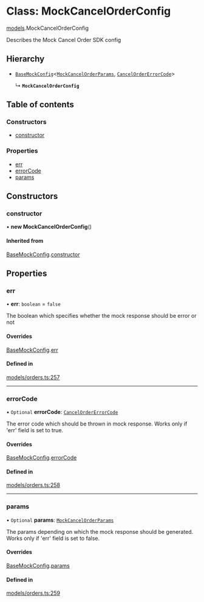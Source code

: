 # Class: MockCancelOrderConfig

[models](../wiki/models).MockCancelOrderConfig

Describes the Mock Cancel Order SDK config

## Hierarchy

- [`BaseMockConfig`](../wiki/models.BaseMockConfig)<[`MockCancelOrderParams`](../wiki/models.MockCancelOrderParams), [`CancelOrderErrorCode`](../wiki/models.CancelOrderErrorCode)\>

  ↳ **`MockCancelOrderConfig`**

## Table of contents

### Constructors

- [constructor](../wiki/models.MockCancelOrderConfig#constructor)

### Properties

- [err](../wiki/models.MockCancelOrderConfig#err)
- [errorCode](../wiki/models.MockCancelOrderConfig#errorcode)
- [params](../wiki/models.MockCancelOrderConfig#params)

## Constructors

### constructor

• **new MockCancelOrderConfig**()

#### Inherited from

[BaseMockConfig](../wiki/models.BaseMockConfig).[constructor](../wiki/models.BaseMockConfig#constructor)

## Properties

### err

• **err**: `boolean` = `false`

The boolean which specifies whether the mock response should be error or not

#### Overrides

[BaseMockConfig](../wiki/models.BaseMockConfig).[err](../wiki/models.BaseMockConfig#err)

#### Defined in

[models/orders.ts:257](https://gitlab.com/baliganikhil/blackmirror-sdk/-/blob/349365c/src/models/orders.ts#L257)

___

### errorCode

• `Optional` **errorCode**: [`CancelOrderErrorCode`](../wiki/models.CancelOrderErrorCode)

The error code which should be thrown in mock response. Works only if 'err' field is set to true.

#### Overrides

[BaseMockConfig](../wiki/models.BaseMockConfig).[errorCode](../wiki/models.BaseMockConfig#errorcode)

#### Defined in

[models/orders.ts:258](https://gitlab.com/baliganikhil/blackmirror-sdk/-/blob/349365c/src/models/orders.ts#L258)

___

### params

• `Optional` **params**: [`MockCancelOrderParams`](../wiki/models.MockCancelOrderParams)

The params depending on which the mock response should be generated. Works only if 'err' field is set to false.

#### Overrides

[BaseMockConfig](../wiki/models.BaseMockConfig).[params](../wiki/models.BaseMockConfig#params)

#### Defined in

[models/orders.ts:259](https://gitlab.com/baliganikhil/blackmirror-sdk/-/blob/349365c/src/models/orders.ts#L259)
